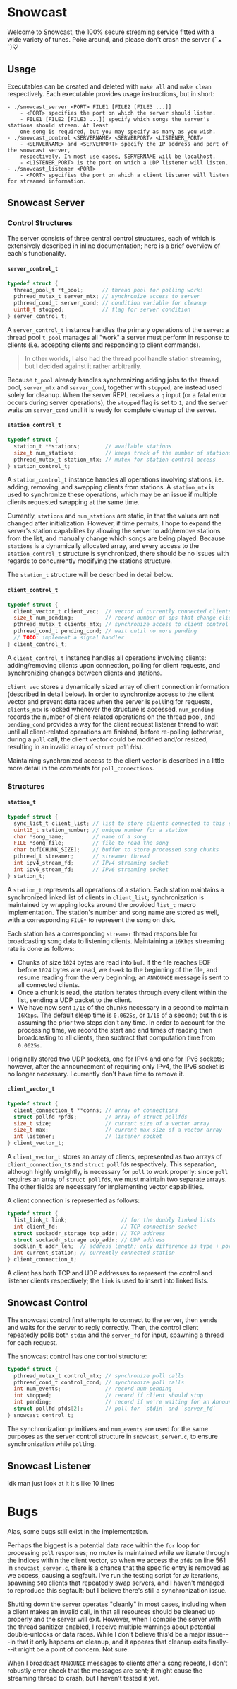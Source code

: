 # Snowcast

Welcome to Snowcast, the 100% secure streaming service fitted with a wide variety of tunes. Poke
around, and please don't crash the server (ˆ ﻌ ˆ)♡

## Usage

Executables can be created and deleted with `make all` and `make clean` respectively. Each
executable provides usage instructions, but in short:

```
- ./snowcast_server <PORT> FILE1 [FILE2 [FILE3 ...]]
    - <PORT> specifies the port on which the server should listen.
    - FILE1 [FILE2 [FILE3 ...]] specify which songs the server's stations should stream. At least
    one song is required, but you may specify as many as you wish.
- ./snowcast_control <SERVERNAME> <SERVERPORT> <LISTENER_PORT>
    - <SERVERNAME> and <SERVERPORT> specify the IP address and port of the snowcast server,
    respectively. In most use cases, SERVERNAME will be localhost.
    - <LISTENER_PORT> is the port on which a UDP listener will listen.
- ./snowcast_listener <PORT>
    - <PORT> specifies the port on which a client listener will listen for streamed information.
```

## Snowcast Server

### Control Structures

The server consists of three central control structures, each of which is extensively described in
inline documentation; here is a brief overview of each's functionality.

#### `server_control_t`

```c
typedef struct {
  thread_pool_t *t_pool;      // thread pool for polling work!
  pthread_mutex_t server_mtx; // synchronize access to server
  pthread_cond_t server_cond; // condition variable for cleanup
  uint8_t stopped;            // flag for server condition
} server_control_t;

```

A `server_control_t` instance handles the primary operations of the server: a thread pool `t_pool`
manages all "work" a server must perform in response to clients (i.e. accepting clients and
responding to client commands).

> In other worlds, I also had the thread pool handle station streaming, but I decided against it
> rather arbitrarily.

Because `t_pool` already handles synchronizing adding jobs to the thread pool, `server_mtx` and
`server_cond`, together with `stopped`, are instead used solely for cleanup. When the server REPL
receives a `q` input (or a fatal error occurs during server operations), the `stopped` flag is set
to `1`, and the server waits on `server_cond` until it is ready for complete cleanup of the server.

#### `station_control_t`

```c
typedef struct {
  station_t **stations;        // available stations
  size_t num_stations;         // keeps track of the number of stations
  pthread_mutex_t station_mtx; // mutex for station control access
} station_control_t;
```

A `station_control_t` instance handles all operations involving stations, i.e. adding, removing, and
swapping clients from stations. A `station_mtx` is used to synchronize these operations, which may
be an issue if multiple clients requested swapping at the same time.

Currently, `stations` and `num_stations` are static, in that the values are not changed after
initialization. However, if time permits, I hope to expand the server's station capabilites by
allowing the server to add/remove stations from the list, and manually change which songs are being
played. Because `stations` is a dynamically allocated array, and every access to the
`station_control_t` structure is synchronized, there should be no issues with regards to
concurrently modifying the stations structure.

The `station_t` structure will be described in detail below.

#### `client_control_t`

```c
typedef struct {
  client_vector_t client_vec;  // vector of currently connected clients
  size_t num_pending;          // record number of ops that change client_vec
  pthread_mutex_t clients_mtx; // synchronize access to client control
  pthread_cond_t pending_cond; // wait until no more pending
  // TODO: implement a signal handler
} client_control_t;
```

A `client_control_t` instance handles all operations involving clients: adding/removing clients upon
connection, polling for client requests, and synchronizing changes between clients and stations.

`client_vec` stores a dynamically sized array of client connection information (described in detail
below). In order to synchronize access to the client vector and prevent data races when the server
is `poll`ing for requests, `clients_mtx` is locked whenever the structure is accessed, `num_pending`
records the number of client-related operations on the thread pool, and `pending_cond` provides a
way for the client request listener thread to wait until all client-related operations are finished,
before re-polling (otherwise, during a `poll` call, the client vector could be modified and/or
resized, resulting in an invalid array of `struct pollfd`s).

Maintaining synchronized access to the client vector is described in a little more detail in the
comments for `poll_connections`.

### Structures

#### `station_t`

```c
typedef struct {
  sync_list_t client_list; // list to store clients connected to this station
  uint16_t station_number; // unique number for a station
  char *song_name;         // name of a song
  FILE *song_file;         // file to read the song
  char buf[CHUNK_SIZE];    // buffer to store processed song chunks
  pthread_t streamer;      // streamer thread
  int ipv4_stream_fd;      // IPv4 streaming socket
  int ipv6_stream_fd;      // IPv6 streaming socket
} station_t;
```

A `station_t` represents all operations of a station. Each station maintains a synchronized linked
list of clients in `client_list`; synchronization is maintained by wrapping locks around the
provided `list_t` macro implementation. The station's number and song name are stored as well, with
a corresponding `FILE*` to represent the song on disk.

Each station has a corresponding `streamer` thread responsible for broadcasting song data to
listening clients. Maintaining a `16Kbps` streaming rate is done as follows:

- Chunks of size `1024` bytes are read into `buf`. If the file reaches EOF before `1024` bytes are
  read, we `fseek` to the beginning of the file, and resume reading from the very beginning; an
  `ANNOUNCE` message is sent to all connected clients.
- Once a chunk is read, the station iterates through every client within the list, sending a UDP
  packet to the client.
- We have now sent `1/16` of the chunks necessary in a second to maintain `16Kbps`. The default
  sleep time is `0.0625s`, or `1/16` of a second; but this is assuming the prior two steps don't
  any time. In order to account for the processing time, we record the start and end times of
  reading then broadcasting to all clients, then subtract that computation time from `0.0625s`.

I originally stored two UDP sockets, one for IPv4 and one for IPv6 sockets; however, after the
announcement of requiring only IPv4, the IPv6 socket is no longer necessary. I currently don't have
time to remove it.

#### `client_vector_t`

```c
typedef struct {
  client_connection_t **conns; // array of connections
  struct pollfd *pfds;         // array of struct pollfds
  size_t size;                 // current size of a vector array
  size_t max;                  // current max size of a vector array
  int listener;                // listener socket
} client_vector_t;
```

A `client_vector_t` stores an array of clients, represented as two arrays of `client_connection_t`s
and `struct pollfd`s respectively. This separation, although highly unsightly, is necessary for
`poll` to work properly: since `poll` requires an array of `struct pollfd`s, we must maintain two
separate arrays. The other fields are necessary for implementing vector capabilities.

A client connection is represented as follows:

```c
typedef struct {
  list_link_t link;                 // for the doubly linked lists
  int client_fd;                    // TCP connection socket
  struct sockaddr_storage tcp_addr; // TCP address
  struct sockaddr_storage udp_addr; // UDP address
  socklen_t addr_len;  // address length; only difference is type + port
  int current_station; // currently connected station
} client_connection_t;
```

A client has both TCP and UDP addresses to represent the control and listener clients respectively;
the `link` is used to insert into linked lists.

## Snowcast Control

The snowcast control first attempts to connect to the server, then sends and waits for the server to
reply correctly. Then, the control client repeatedly polls both `stdin` and the `server_fd` for
input, spawning a thread for each request.

The snowcast control has one control structure:

```c
typedef struct {
  pthread_mutex_t control_mtx; // synchronize poll calls
  pthread_cond_t control_cond; // synchronize poll calls
  int num_events;              // record num pending
  int stopped;                 // record if client should stop
  int pending;                 // record if we're waiting for an Announce
  struct pollfd pfds[2];       // poll for `stdin` and `server_fd`
} snowcast_control_t;
```

The synchronization primitives and `num_events` are used for the same purposes as the server control
structure in `snowcast_server.c`, to ensure synchronization while `poll`ing.

## Snowcast Listener

idk man just look at it it's like 10 lines

# Bugs

Alas, some bugs still exist in the implementation.

Perhaps the biggest is a potential data race within the `for` loop for processing `poll` responses;
no mutex is maintained while we iterate through the indices within the client vector, so when we
access the `pfds` on line 561 in `snowcast_server.c`, there is a chance that the specific entry is
removed as we access, causing a segfault. I've run the testing script for `20` iterations, spawning
`500` clients that repeatedly swap servers, and I haven't managed to reproduce this segfault; but I
believe there's still a synchronization issue.

Shutting down the server operates "cleanly" in most cases, including when a client makes an invalid
call, in that all resources should be cleaned up properly and the server will exit. However, when I
compile the server with the thread sanitizer enabled, I receive multiple warnings about potential
double-unlocks or data races. While I don't believe this'd be a major issue---in that it only
happens on cleanup, and it appears that cleanup exits finally---it might be a point of concern. Not
sure.

When I broadcast `ANNOUNCE` messages to clients after a song repeats, I don't robustly error check
that the messages are sent; it might cause the streaming thread to crash, but I haven't tested it
yet.
